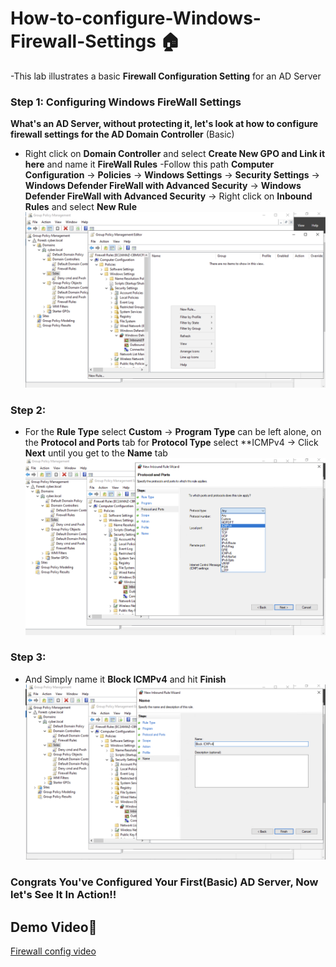 # How-to-configure-Windows-Firewall-Settings 🏠
-This lab illustrates a basic **Firewall Configuration Setting** for an AD Server
### Step 1: Configuring Windows FireWall Settings
**What's an AD Server, without protecting it, let's look at how to configure firewall settings for the AD Domain Controller** (Basic)
- Right click on **Domain Controller** and select **Create New GPO and Link it here** and name it **FireWall Rules**
-Follow this path **Computer Configuration** -> **Policies** -> **Windows Settings** -> **Security Settings** -> **Windows Defender FireWall with Advanced Security** -> **Windows Defender FireWall with Advanced Security** -> Right click on **Inbound Rules** and select **New Rule**
![Loom Screenshot 2025-06-06 at 08 57 02](fire1.png)
### Step 2:
- For the **Rule Type** select **Custom** -> **Program Type** can be left alone, on the **Protocol and Ports** tab for **Protocol Type** select **ICMPv4 -> Click **Next** until you get to the **Name** tab
![Loom Screenshot 2025-06-06 at 08 57 44](ipv42.png)
### Step 3:
- And Simply name it **Block ICMPv4** and hit **Finish**
![Loom Screenshot 2025-06-06 at 08 58 40](finish3.png)
### Congrats You've Configured Your First(Basic) AD Server, Now let's See It In Action!!

## Demo Video🎥
[Firewall config video](https://www.loom.com/share/0ccebea9d8b94d6c816a7934ee133fa1?sid=43d3af55-7b4e-4849-aa28-82fd7ad95505)
